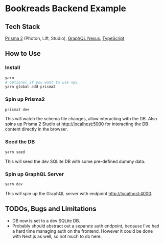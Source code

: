 # Bookreads Backend Example

## Tech Stack

[Prisma 2](https://github.com/prisma/prisma2) (Photon, Lift, Studio), [GraphQL Nexus](https://github.com/prisma-labs/nexus), [TypeScript](https://www.typescriptlang.org/)

## How to Use

### Install

```bash
yarn
# optional if you want to use npx
yarn global add prisma2
```

### Spin up Prisma2

```bash
prisma2 dev
```

This will watch the schema file changes, allow interacting with the DB. Also spins up Prisma 2 Studio at [http://localhost:5000](http://localhost:5555) for interacting the DB content directly in the browser.

### Seed the DB

```bash
yarn seed
```

This will seed the dev SQLite DB with some pre-defined dummy data.

### Spin up GraphQL Server

```bash
yarn dev
```

This will spin up the GraphQL server with endpoint [http://localhost:4000](http://localhost:4000).

## TODOs, Bugs and Limitations

- DB now is set to a dev SQLite DB.
- Probably should abstract out a separate auth endpoint, because I've had a hard time managing auth on the frontend. However it could be done with Next.js as well, so not much to do here.
